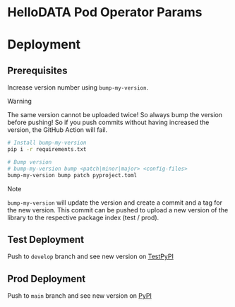 # HelloDATA Pod Operator Params

# Deployment

## Prerequisites
Increase version number using `bump-my-version`.

> [!WARNING]  
> The same version cannot be uploaded twice! So always bump the version before pushing!
> So if you push commits without having increased the version, the GitHub Action will fail.

```bash
# Install bump-my-version
pip i -r requirements.txt

# Bump version
# bump-my-version bump <patch|minor|major> <config-files>
bump-my-version bump patch pyproject.toml
```

> [!NOTE]  
> `bump-my-version` will update the version and create a commit and a tag for the new version.
> This commit can be pushed to upload a new version of the library to the respective package index (test / prod).


## Test Deployment

Push to `develop` branch and see new version on [TestPyPI](https://test.pypi.org/project/hellodata-pod-operator-params/)

## Prod Deployment

Push to `main` branch and see new version on [PyPI](https://pypi.org/project/hellodata-pod-operator-params/)
